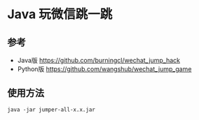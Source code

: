 # Java 玩微信跳一跳
## 参考  
 - Java版 https://github.com/burningcl/wechat_jump_hack
 - Python版 https://github.com/wangshub/wechat_jump_game

 ## 使用方法
 ```shell
 java -jar jumper-all-x.x.jar
 ```